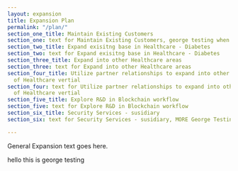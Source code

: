 ```yaml
---
layout: expansion
title: Expansion Plan
permalink: "/plan/"
section_one_title: Maintain Existing Customers
section_one: text for Maintain Existing Customers, george testing when using cms
section_two_title: Expand exisitng base in Healthcare - Diabetes
section_two: text for Expand exisitng base in Healthcare - Diabetes
section_three_title: Expand into other Healthcare areas
section_three: text for Expand into other Healthcare areas
section_four_title: Utilize partner relationships to expand into other areas outside
  of Healthcare vertial
section_four: text for Utilize partner relationships to expand into other areas outside
  of Healthcare vertial
section_five_title: Explore R&D in Blockchain workflow
section_five: text for Explore R&D in Blockchain workflow
section_six_title: Security Services - susidiary
section_six: text for Security Services - susidiary, MORE George Testing

---
```

General Expansion text goes here. 

hello this is george testing